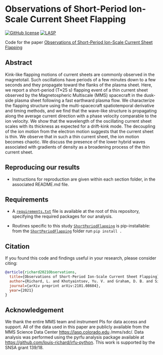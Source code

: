 # Observations of Short-Period Ion-Scale Current Sheet Flapping
[![GitHub license](https://img.shields.io/badge/license-Apache_2.0-blue.svg)](LICENSE) [![LASP](https://img.shields.io/badge/datasets-MMS_SDC-orange.svg)](https://lasp.colorado.edu/mms/sdc/)

Code for the paper [Observations of Short-Period Ion-Scale Current Sheet Flapping](https://arxiv.org/abs/2101.08604)

## Abstract

 Kink-like flapping motions of current sheets are commonly observed in the magnetotail. Such
  oscillations have periods of a few minutes down to a few seconds and they propagate toward the flanks of the plasma sheet. Here, we report a short-period (T≈25 s) flapping event of a thin current sheet observed by the Magnetospheric Multiscale (MMS) spacecraft in the dusk-side plasma sheet following a fast earthward plasma flow. We characterize the flapping structure using the multi-spacecraft spatiotemporal derivative and timing methods, and we find that the wave-like structure is propagating along the average current direction with a phase velocity comparable to the ion velocity. We show that the wavelength of the oscillating current sheet scales with its thickness as expected for a drift-kink mode. The decoupling of the ion motion from the electron motion suggests that the current sheet is thin. We observe that in such a thin current sheet, the ion motion becomes chaotic. We discuss the presence of the lower hybrid waves associated with gradients of density as a broadening process of the thin current sheet.

## Reproducing our results
- Instructions for reproduction are given within each section folder, in the associated README.md
 file.

## Requirements
- A [`requirements.txt`](./requirements.txt) file is available at the root of this repository, specifying the
 required
 packages for our analysis.

- Routines specific to this study [`ShortPeriodFlapping`](./ShortPeriodFlapping) is pip-installable: from the [`ShortPeriodFlapping`](./ShortPeriodFlapping) folder run `pip install .`

## Citation

If you found this code and findings useful in your research, please consider citing:

```bibtex
@article{richard2021Observations,
  title={Observations of Short-Period Ion-Scale Current Sheet Flapping},
  author={Richard, L. and Khotyaintsev, Yu. V. and Graham, D. B. and Sitnov, M. I. and Le Contel, O. and Lindqvist, P.-A.},
  journal={arXiv preprint arXiv:2101.08604},
  year={2021}
}
```



## Acknowledgement
We thank the entire MMS team and instrument PIs for data access and support. All of the data used
 in this paper are publicly available from the MMS Science Data Center https://lasp.colorado.edu
 /mms/sdc/. Data analysis was performed using the pyrfu analysis package available at https://github.com/louis-richard/irfu-python. This work is supported by the SNSA grant 139/18.


